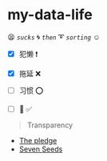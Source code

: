 # my-data-life

:tired_face: *`sucks`* :cyclone: *`then`* :curly_loop: *`sorting`* :relaxed:
- [x] 犯懒 :heavy_exclamation_mark:
- [x] 拖延 :x:
- [ ] 习惯 :o:
- [ ] :100: :white_check_mark:


> Transparency

- [The pledge](https://www.transparency.coffee/)
- [Seven Seeds](https://cdn.shopify.com/s/files/1/0168/5442/files/Impact-Report-FY-22-23-WEB.pdf?v=1691362211)
